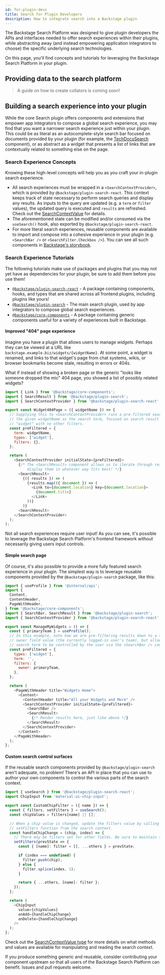 ```yaml
---
id: for-plugin-devs
title: Search for Plugin Developers
description: How to integrate search into a Backstage plugin
---
```


The Backstage Search Platform was designed to give plugin developers the APIs
and interfaces needed to offer search experiences within their plugins, while
abstracting away (and instead empowering application integrators to choose) the
specific underlying search technologies.

On this page, you'll find concepts and tutorials for leveraging the Backstage
Search Platform in your plugin.

## Providing data to the search platform

> A guide on how to create collators is coming soon!

## Building a search experience into your plugin

While the core Search plugin offers components and extensions that empower app
integrators to compose a global search experience, you may find that you want a
narrower search experience just within your plugin. This could be as literal as
an autocomplete-style search bar focused on documents provided by your plugin
(for example, the [TechDocsSearch](https://github.com/backstage/backstage/blob/master/plugins/techdocs/src/search/components/TechDocsSearch.tsx)
component), or as abstract as a widget that presents a list of links that
are contextually related to something else on the page.

### Search Experience Concepts

Knowing these high-level concepts will help you as you craft your in-plugin
search experience.

- All search experiences must be wrapped in a `<SearchContextProvider>`, which
  is provided by `@backstage/plugin-search-react`. This context keeps track
  of state necessary to perform search queries and display any results. As
  inputs to the query are updated (e.g. a `term` or `filter` values), the
  updated query is executed and `results` are refreshed. Check out the
  [SearchContextValue](https://backstage.io/docs/reference/plugin-search-react.searchcontextvalue)
  for details.
- The aforementioned state can be modified and/or consumed via the
  `useSearch()` hook, also exported by `@backstage/plugin-search-react`.
- For more literal search experiences, reusable components are available
  to import and compose into a cohesive experience in your plugin (e.g.
  `<SearchBar />` or `<SearchFilter.Checkbox />`). You can see all such
  components in [Backstage's storybook](https://backstage.io/storybook/?path=/story/plugins-search-searchbar--default).

### Search Experience Tutorials

The following tutorials make use of packages and plugins that you may not yet
have as dependencies for your plugin; be sure to add them before you use them!

- [`@backstage/plugin-search-react`](https://www.npmjs.com/package/@backstage/plugin-search-react) - A
  package containing components, hooks, and types that are shared across all
  frontend plugins, including plugins like yours!
- [`@backstage/plugin-search`](https://www.npmjs.com/package/@backstage/plugin-search) - The
  main search plugin, used by app integrators to compose global search
  experiences. <!-- todo(@backstage/techdocs-core): remove all references to @backstage/plugin-search once #11676 is resolved -->
- [`@backstage/core-components`](https://www.npmjs.com/package/@backstage/core-components) - A
  package containing generic components useful for a variety of experiences
  built in Backstage.

#### Improved "404" page experience

Imagine you have a plugin that allows users to manage _widgets_. Perhaps they
can be viewed at a URL like `backstage.example.biz/widgets/{widgetName}`.
At some point, a widget is renamed, and links to that widget's page from
chat systems, wikis, or browser bookmarks become stale, resulting in errors or
404s.

What if instead of showing a broken page or the generic "looks like someone
dropped the mic" 404 page, you showed a list of possibly related widgets?

```javascript
import { Link } from '@backstage/core-components';
import { SearchResult } from '@backstage/plugin-search';
import { SearchContextProvider } from '@backstage/plugin-search-react';

export const Widget404Page = ({ widgetName }) => {
  // Supplying this to <SearchContextProvider> runs a pre-filtered search with
  // the given widgetName as the search term, focused on search result of type
  // "widget" with no other filters.
  const preFiltered = {
    term: widgetName,
    types: ['widget'],
    filters: {},
  };

  return (
    <SearchContextProvider initialState={preFiltered}>
      {/* The <SearchResult> component allows us to iterate through results and
          display them in whatever way fits best! */}
      <SearchResult>
        {({ results }) => (
          {results.map(({ document }) => (
            <Link to={document.location} key={document.location}>
              {document.title}
            </Link>
          ))}
        )}
      <SearchResult>
    </SearchContextProvider>
  );
);
```

Not all search experiences require user input! As you can see, it's possible to
leverage the Backstage Search Platform's frontend framework without necessarily
giving users input controls.

#### Simple search page

Of course, it's also possible to provide a more fully featured search
experience in your plugin. The simplest way is to leverage reusable components
provided by the `@backstage/plugin-search` package, like this:

```javascript
import { useProfile } from '@internal/api';
import {
  Content,
  ContentHeader,
  PageWithHeader,
} from '@backstage/core-components';
import { SearchBar, SearchResult } from '@backstage/plugin-search';
import { SearchContextProvider } from '@backstage/plugin-search-react';

export const ManageMyWidgets = () => {
  const { primaryTeam } = useProfile();
  // In this example, note how we are pre-filtering results down to a specific
  // owner field value (the currently logged-in user's team), but allowing the
  // search term to be controlled by the user via the <SearchBar /> component.
  const preFiltered = {
    types: ['widget'],
    term: '',
    filters: {
      owner: primaryTeam,
    },
  };

  return (
    <PageWithHeader title="Widgets Home">
      <Content>
        <ContentHeader title="All your Widgets and More" />
        <SearchContextProvider initialState={preFiltered}>
          <SearchBar />
          <SearchResult>
            {/* Render results here, just like above */}
          </SearchResult>
        </SearchContextProvider>
      </Content>
    </PageWithHeader>
  );
};
```

#### Custom search control surfaces

If the reusable search components provided by `@backstage/plugin-search` aren't
adequate, no problem! There's an API in place that you can use to author your
own components to control the various parts of the search context.

```javascript
import { useSearch } from '@backstage/plugin-search-react';
import ChipInput from 'material-ui-chip-input';

export const CustomChipFilter = ({ name }) => {
  const { filters, setFilters } = useSearch();
  const chipValues = filters[name] || [];

  // When a chip value is changed, update the filters value by calling the
  // setFilters function from the search context.
  const handleChipChange = (chip, index) => {
    // There may be filters set for other fields. Be sure to maintain them.
    setFilters(prevState => {
      const { [name]: filter = [], ...others } = prevState;

      if (index === undefined) {
        filter.push(chip);
      } else {
        filter.splice(index, 1);
      }

      return { ...others, [name]: filter };
    });
  };

  return (
    <ChipInput
      value={chipValues}
      onAdd={handleChipChange}
      onDelete={handleChipChange}
    />
  );
};
```

Check out the [SearchContextValue type](https://github.com/backstage/backstage/blob/master/plugins/search-react/src/context/SearchContext.tsx)
for more details on what methods and values are available for manipulating and
reading the search context.

If you produce something generic and reusable, consider contributing your
component upstream so that all users of the Backstage Search Platform can
benefit. Issues and pull requests welcome.
